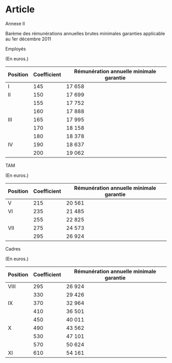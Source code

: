# Article

  
Annexe II

  
Barème des rémunérations annuelles brutes minimales garanties applicable au 1er décembre 2011

  
Employés

  
(En euros.)



| Position | Coefficient | Rémunération annuelle minimale garantie |
| --- | --- | --- |
| I | 145 | 17 658 |
| II | 150 | 17 699 |
|  | 155 | 17 752 |
|  | 160 | 17 888 |
| III | 165 | 17 995 |
|  | 170 | 18 158 |
|  | 180 | 18 378 |
| IV | 190 | 18 637 |
|  | 200 | 19 062 |

  
TAM

  
(En euros.)



| Position | Coefficient | Rémunération annuelle minimale garantie |
| --- | --- | --- |
| V | 215 | 20 561 |
| VI | 235 | 21 485 |
|  | 255 | 22 825 |
| VII | 275 | 24 573 |
|  | 295 | 26 924 |

  
Cadres

  
(En euros.)



| Position | Coefficient | Rémunération annuelle minimale garantie |
| --- | --- | --- |
| VIII | 295 | 26 924 |
|  | 330 | 29 426 |
| IX | 370 | 32 964 |
|  | 410 | 36 501 |
|  | 450 | 40 011 |
| X | 490 | 43 562 |
|  | 530 | 47 101 |
|  | 570 | 50 624 |
| XI | 610 | 54 161 |


